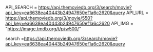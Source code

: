 API_SEARCH = https://api.themoviedb.org/3/search/movie?api_key=ea6638ea40443b24947650ef1a6c2620&query
API_URL = https://api.themoviedb.org/3/movie/550?api_key=ea6638ea40443b24947650ef1a6c2620
API_IMG = "https://image.tmdb.org/t/p/w500/"

search =https://api.themoviedb.org/3/search/movie?api_key=ea6638ea40443b24947650ef1a6c2620&query